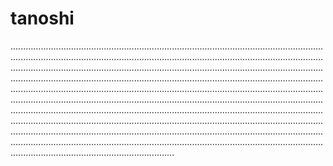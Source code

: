 # tanoshi
.........................................................................................................................................................................................................................................................................................................................................................................................................................................................................................................................................................................................................................................................................................................................................................................................................................................................................................................................................................................................................................................................................................................................................................................................................................................................................................................................................................